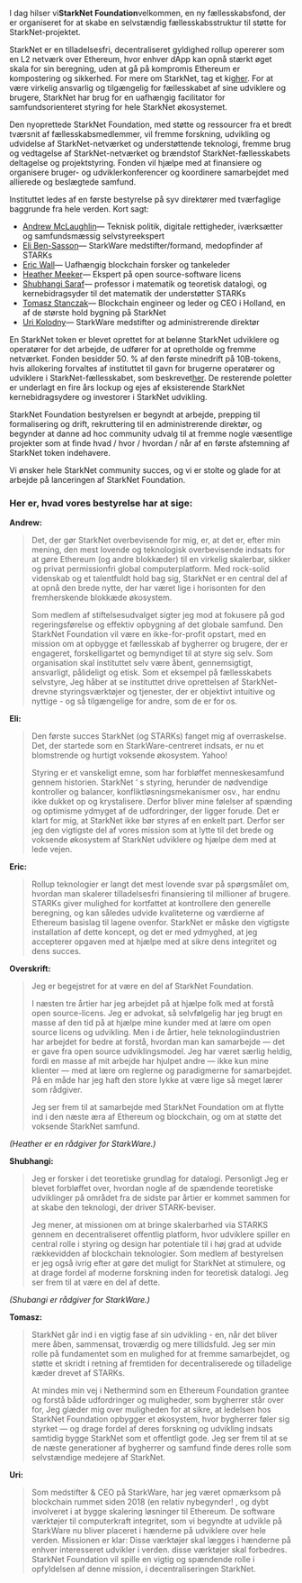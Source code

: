 I dag hilser vi**StarkNet Foundation**velkommen, en ny fællesskabsfond, der er organiseret for at skabe en selvstændig fællesskabsstruktur til støtte for StarkNet-projektet.

StarkNet er en tilladelsesfri, decentraliseret gyldighed rollup opererer som en L2 netværk over Ethereum, hvor enhver dApp kan opnå stærkt øget skala for sin beregning, uden at gå på kompromis Ethereum er kompostering og sikkerhed. For mere om StarkNet, tag et kig[her](https://starknet.io/). For at være virkelig ansvarlig og tilgængelig for fællesskabet af sine udviklere og brugere, StarkNet har brug for en uafhængig facilitator for samfundsorienteret styring for hele StarkNet økosystemet.

Den nyoprettede StarkNet Foundation, med støtte og ressourcer fra et bredt tværsnit af fællesskabsmedlemmer, vil fremme forskning, udvikling og udvidelse af StarkNet-netværket og understøttende teknologi, fremme brug og vedtagelse af StarkNet-netværket og brændstof StarkNet-fællesskabets deltagelse og projektstyring. Fonden vil hjælpe med at finansiere og organisere bruger- og udviklerkonferencer og koordinere samarbejdet med allierede og beslægtede samfund.

Instituttet ledes af en første bestyrelse på syv direktører med tværfaglige baggrunde fra hele verden. Kort sagt:

* [Andrew McLaughlin](https://andrew.mclaughl.in/about-me)— Teknisk politik, digitale rettigheder, iværksætter og samfundsmæssig selvstyreekspert
* [Eli Ben-Sasson](https://starkware.co/media-kit/?founder=Eli#founders)— StarkWare medstifter/formand, medopfinder af STARKs
* [Eric Wall](https://en.wikipedia.org/wiki/Eric_Wall_(researcher))— Uafhængig blockchain forsker og tankeleder
* [Heather Meeker](http://www.heathermeeker.com/)— Ekspert på open source-software licens
* [Shubhangi Saraf](https://www.math.toronto.edu/ssaraf/)— professor i matematik og teoretisk datalogi, og kernebidragsyder til det matematik der understøtter STARKs
* [Tomasz Stanczak](https://www.linkedin.com/in/tomaszkajetanstanczak/?originalSubdomain=uk)— Blockchain engineer og leder og CEO i Holland, en af de største hold bygning på StarkNet
* [Uri Kolodny](https://starkware.co/media-kit/?founder=Uri#founders)— StarkWare medstifter og administrerende direktør

En StarkNet token er blevet oprettet for at belønne StarkNet udviklere og operatører for det arbejde, de udfører for at opretholde og fremme netværket. Fonden besidder 50. % af den første minedrift på 10B-tokens, hvis allokering forvaltes af instituttet til gavn for brugerne operatører og udviklere i StarkNet-fællesskabet, som beskrevet[her](https://medium.com/starkware/part-3-starknet-token-design-5cc17af066c6). De resterende poletter er underlagt en fire års lockup og ejes af eksisterende StarkNet kernebidragsydere og investorer i StarkNet udvikling.

StarkNet Foundation bestyrelsen er begyndt at arbejde, prepping til formalisering og drift, rekruttering til en administrerende direktør, og begynder at danne ad hoc community udvalg til at fremme nogle væsentlige projekter som at finde hvad / hvor / hvordan / når af en første afstemning af StarkNet token indehavere.

Vi ønsker hele StarkNet community succes, og vi er stolte og glade for at arbejde på lanceringen af StarkNet Foundation.



### Her er, hvad vores bestyrelse har at sige:

**Andrew:**

> Det, der gør StarkNet overbevisende for mig, er, at det er, efter min mening, den mest lovende og teknologisk overbevisende indsats for at gøre Ethereum (og andre blokkæder) til en virkelig skalerbar, sikker og privat permissionfri global computerplatform. Med rock-solid videnskab og et talentfuldt hold bag sig, StarkNet er en central del af at opnå den brede nytte, der har været lige i horisonten for den fremherskende blokkæde økosystem.
> 
> Som medlem af stiftelsesudvalget sigter jeg mod at fokusere på god regeringsførelse og effektiv opbygning af det globale samfund. Den StarkNet Foundation vil være en ikke-for-profit opstart, med en mission om at opbygge et fællesskab af bygherrer og brugere, der er engageret, forskelligartet og bemyndiget til at styre sig selv. Som organisation skal instituttet selv være åbent, gennemsigtigt, ansvarligt, pålideligt og etisk. Som et eksempel på fællesskabets selvstyre, Jeg håber at se instituttet drive oprettelsen af StarkNet-drevne styringsværktøjer og tjenester, der er objektivt intuitive og nyttige - og så tilgængelige for andre, som de er for os.

**Eli:**

> Den første succes StarkNet (og STARKs) fanget mig af overraskelse. Det, der startede som en StarkWare-centreret indsats, er nu et blomstrende og hurtigt voksende økosystem. Yahoo!
> 
> Styring er et vanskeligt emne, som har forbløffet menneskesamfund gennem historien. StarkNet ‘ s styring, herunder de nødvendige kontroller og balancer, konfliktløsningsmekanismer osv., har endnu ikke dukket op og krystalisere. Derfor bliver mine følelser af spænding og optimisme ydmyget af de udfordringer, der ligger forude. Det er klart for mig, at StarkNet ikke bør styres af en enkelt part. Derfor ser jeg den vigtigste del af vores mission som at lytte til det brede og voksende økosystem af StarkNet udviklere og hjælpe dem med at lede vejen.

**Eric:**

> Rollup teknologier er langt det mest lovende svar på spørgsmålet om, hvordan man skalerer tilladelsesfri finansiering til millioner af brugere. STARKs giver mulighed for kortfattet at kontrollere den generelle beregning, og kan således udvide kvaliteterne og værdierne af Ethereum basislag til lagene ovenfor. StarkNet er måske den vigtigste installation af dette koncept, og det er med ydmyghed, at jeg accepterer opgaven med at hjælpe med at sikre dens integritet og dens succes.

**Overskrift:**

> Jeg er begejstret for at være en del af StarkNet Foundation.
> 
> I næsten tre årtier har jeg arbejdet på at hjælpe folk med at forstå open source-licens. Jeg er advokat, så selvfølgelig har jeg brugt en masse af den tid på at hjælpe mine kunder med at lære om open source licens og udvikling. Men i de årtier, hele teknologiindustrien har arbejdet for bedre at forstå, hvordan man kan samarbejde — det er gave fra open source udviklingsmodel. Jeg har været særlig heldig, fordi en masse af mit arbejde har hjulpet andre — ikke kun mine klienter — med at lære om reglerne og paradigmerne for samarbejdet. På en måde har jeg haft den store lykke at være lige så meget lærer som rådgiver.
> 
> Jeg ser frem til at samarbejde med StarkNet Foundation om at flytte ind i den næste æra af Ethereum og blockchain, og om at støtte det voksende StarkNet samfund.

*(Heather er en rådgiver for StarkWare.)*

**Shubhangi:**

> Jeg er forsker i det teoretiske grundlag for datalogi. Personligt Jeg er blevet forbløffet over, hvordan nogle af de spændende teoretiske udviklinger på området fra de sidste par årtier er kommet sammen for at skabe den teknologi, der driver STARK-beviser.
> 
> Jeg mener, at missionen om at bringe skalerbarhed via STARKS gennem en decentraliseret offentlig platform, hvor udviklere spiller en central rolle i styring og design har potentiale til i høj grad at udvide rækkevidden af blockchain teknologier. Som medlem af bestyrelsen er jeg også ivrig efter at gøre det muligt for StarkNet at stimulere, og at drage fordel af moderne forskning inden for teoretisk datalogi. Jeg ser frem til at være en del af dette.

*(Shubangi er rådgiver for StarkWare.)*

**Tomasz:**

> StarkNet går ind i en vigtig fase af sin udvikling - en, når det bliver mere åben, sammensat, troværdig og mere tillidsfuld. Jeg ser min rolle på fundamentet som en mulighed for at fremme samarbejdet, og støtte et skridt i retning af fremtiden for decentraliserede og tilladelige kæder drevet af STARKs.
> 
> At mindes min vej i Nethermind som en Ethereum Foundation grantee og forstå både udfordringer og muligheder, som bygherrer står over for, Jeg glæder mig over muligheden for at sikre, at ledelsen hos StarkNet Foundation opbygger et økosystem, hvor bygherrer føler sig styrket — og drage fordel af deres forskning og udvikling indsats samtidig bygge StarkNet som et offentligt gode. Jeg ser frem til at se de næste generationer af bygherrer og samfund finde deres rolle som selvstændige medejere af StarkNet.

**Uri:**

> Som medstifter & CEO på StarkWare, har jeg været opmærksom på blockchain rummet siden 2018 (en relativ nybegynder! , og dybt involveret i at bygge skalering løsninger til Ethereum. De software værktøjer til computerkraft integritet, som vi begyndte at udvikle på StarkWare nu bliver placeret i hænderne på udviklere over hele verden. Missionen er klar: Disse værktøjer skal lægges i hænderne på enhver interesseret udvikler i verden. disse værktøjer skal forbedres. StarkNet Foundation vil spille en vigtig og spændende rolle i opfyldelsen af denne mission, i decentraliseringen StarkNet.